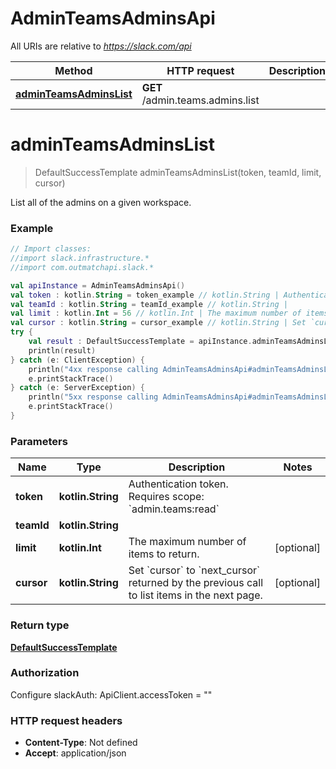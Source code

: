 # AdminTeamsAdminsApi

All URIs are relative to *https://slack.com/api*

Method | HTTP request | Description
------------- | ------------- | -------------
[**adminTeamsAdminsList**](AdminTeamsAdminsApi.md#adminTeamsAdminsList) | **GET** /admin.teams.admins.list | 


<a name="adminTeamsAdminsList"></a>
# **adminTeamsAdminsList**
> DefaultSuccessTemplate adminTeamsAdminsList(token, teamId, limit, cursor)



List all of the admins on a given workspace.

### Example
```kotlin
// Import classes:
//import slack.infrastructure.*
//import com.outmatchapi.slack.*

val apiInstance = AdminTeamsAdminsApi()
val token : kotlin.String = token_example // kotlin.String | Authentication token. Requires scope: `admin.teams:read`
val teamId : kotlin.String = teamId_example // kotlin.String | 
val limit : kotlin.Int = 56 // kotlin.Int | The maximum number of items to return.
val cursor : kotlin.String = cursor_example // kotlin.String | Set `cursor` to `next_cursor` returned by the previous call to list items in the next page.
try {
    val result : DefaultSuccessTemplate = apiInstance.adminTeamsAdminsList(token, teamId, limit, cursor)
    println(result)
} catch (e: ClientException) {
    println("4xx response calling AdminTeamsAdminsApi#adminTeamsAdminsList")
    e.printStackTrace()
} catch (e: ServerException) {
    println("5xx response calling AdminTeamsAdminsApi#adminTeamsAdminsList")
    e.printStackTrace()
}
```

### Parameters

Name | Type | Description  | Notes
------------- | ------------- | ------------- | -------------
 **token** | **kotlin.String**| Authentication token. Requires scope: &#x60;admin.teams:read&#x60; |
 **teamId** | **kotlin.String**|  |
 **limit** | **kotlin.Int**| The maximum number of items to return. | [optional]
 **cursor** | **kotlin.String**| Set &#x60;cursor&#x60; to &#x60;next_cursor&#x60; returned by the previous call to list items in the next page. | [optional]

### Return type

[**DefaultSuccessTemplate**](DefaultSuccessTemplate.md)

### Authorization


Configure slackAuth:
    ApiClient.accessToken = ""

### HTTP request headers

 - **Content-Type**: Not defined
 - **Accept**: application/json

